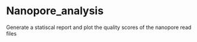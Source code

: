 # Nanopore_analysis
Generate a statiscal report and plot the quality scores of the nanopore read files
